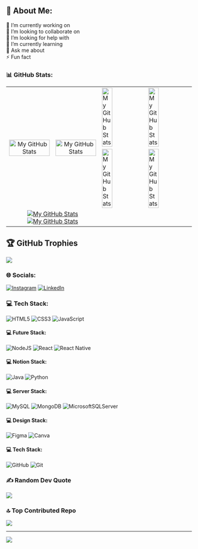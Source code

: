 ## 💫 About Me:
🔭 I’m currently working on<br>👯 I’m looking to collaborate on<br>🤝 I’m looking for help with<br>🌱 I’m currently learning<br>💬 Ask me about<br>⚡ Fun fact

### 📊 GitHub Stats:
<table>
  <tr>
    <td rowspan="2" align="center"><a href="https://github.com/MichaelD835#gh-dark-mode-only"><img width="100%" src="https://github-readme-streak-stats.herokuapp.com/?user=MichaelD835&theme=react&hide_border=true" alt="My GitHub Stats"/></a></td>
    <td rowspan="2" align="center"><a href="https://github.com/MichaelD835#gh-light-mode-only"><img width="100%" src="https://github-readme-streak-stats.herokuapp.com/?user=MichaelD835&theme=light&hide_border=true" alt="My GitHub Stats"/></a></td>
    <td align="left"><a href="https://github.com/MichaelD835#gh-dark-mode-only"><img width="50%" src="https://github-readme-stats.vercel.app/api?username=MichaelD835&theme=react&hide_border=true&include_all_commits=false&count_private=false" alt="My GitHub Stats"/></a></td>
    <td align="left"><a href="https://github.com/MichaelD835#gh-light-mode-only"><img width="50%" src="https://github-readme-stats.vercel.app/api?username=MichaelD835&theme=light&hide_border=true&include_all_commits=false&count_private=false" alt="My GitHub Stats"/></a></td>
  </tr>
  <tr>
    <td align="left"><a href="https://github.com/MichaelD835#gh-dark-mode-only"><img width="50%" src="https://github-readme-stats.vercel.app/api/top-langs/?username=MichaelD835&theme=react&hide_border=true&include_all_commits=false&count_private=false&layout=compact" alt="My GitHub Stats"/></a></td>
    <td align="left"><a href="https://github.com/MichaelD835#gh-light-mode-only"><img width="50%" src="https://github-readme-stats.vercel.app/api/top-langs/?username=MichaelD835&theme=light&hide_border=true&include_all_commits=false&count_private=false&layout=compact" alt="My GitHub Stats"/></a></td>
  </tr>
  <tr>
    <td colspan="2" align="center">
      <a href="https://github.com/MichaelD835#gh-light-mode-only"><img src="https://raw.githubusercontent.com/MichaelD835/MichaelD835/output/github-contribution-grid-snake-default.svg#gh-light-mode-only" alt="My GitHub Stats"/></a>
      <a href="https://github.com/MichaelD835#gh-dark-mode-only"><img src="https://raw.githubusercontent.com/MichaelD835/MichaelD835/output/github-contribution-grid-snake-dark.svg#gh-dark-mode-only" alt="My GitHub Stats"/></a>
    </td>
  </tr>
</table>

## 🏆 GitHub Trophies
![](https://github-profile-trophy.vercel.app/?username=MichaelD835&theme=dracula&no-frame=true&no-bg=true&margin-w=4)

### 🌐 Socials:
[![Instagram](https://img.shields.io/badge/Instagram-%23E4405F.svg?logo=Instagram&logoColor=white)](https://instagram.com/michaeldouglastg) 
[![LinkedIn](https://img.shields.io/badge/LinkedIn-%230077B5.svg?logo=linkedin&logoColor=white)](https://linkedin.com/in/michaeldouglastg) 

### 💻 Tech Stack:
![HTML5](https://img.shields.io/badge/html5-%23E34F26.svg?style=flat&logo=html5&logoColor=white) 
![CSS3](https://img.shields.io/badge/css3-%231572B6.svg?style=flat&logo=css3&logoColor=white) 
![JavaScript](https://img.shields.io/badge/javascript-%23323330.svg?style=flat&logo=javascript&logoColor=%23F7DF1E) 
#### 💻 Future Stack:
![NodeJS](https://img.shields.io/badge/node.js-6DA55F?style=flat&logo=node.js&logoColor=white) 
![React](https://img.shields.io/badge/react-%2320232a.svg?style=flat&logo=react&logoColor=%2361DAFB) 
![React Native](https://img.shields.io/badge/react_native-%2320232a.svg?style=flat&logo=react&logoColor=%2361DAFB) 
#### 💻 Notion Stack:
![Java](https://img.shields.io/badge/java-%23ED8B00.svg?style=flat&logo=openjdk&logoColor=white) 
![Python](https://img.shields.io/badge/python-3670A0?style=flat&logo=python&logoColor=ffdd54) 
#### 💻 Server Stack:
![MySQL](https://img.shields.io/badge/mysql-4479A1.svg?style=flat&logo=mysql&logoColor=white) 
![MongoDB](https://img.shields.io/badge/MongoDB-%234ea94b.svg?style=flat&logo=mongodb&logoColor=white) 
![MicrosoftSQLServer](https://img.shields.io/badge/Microsoft%20SQL%20Server-CC2927?style=flat&logo=microsoft%20sql%20server&logoColor=white) 
#### 💻 Design Stack:
![Figma](https://img.shields.io/badge/figma-%23F24E1E.svg?style=flat&logo=figma&logoColor=white) 
![Canva](https://img.shields.io/badge/Canva-%2300C4CC.svg?style=flat&logo=Canva&logoColor=white) 
#### 💻 Tech Stack:
![GitHub](https://img.shields.io/badge/github-%23121011.svg?style=flat&logo=github&logoColor=white) 
![Git](https://img.shields.io/badge/git-%23F05033.svg?style=flat&logo=git&logoColor=white)



### ✍️ Random Dev Quote
![](https://quotes-github-readme.vercel.app/api?type=horizontal&theme=radical)

### 🔝 Top Contributed Repo
![](https://github-contributor-stats.vercel.app/api?username=MichaelD835&limit=5&theme=dark&combine_all_yearly_contributions=true)

---
[![](https://visitcount.itsvg.in/api?id=MichaelD835&icon=3&color=1)](https://visitcount.itsvg.in)



<!-- Proudly created with GPRM ( https://gprm.itsvg.in ) -->

